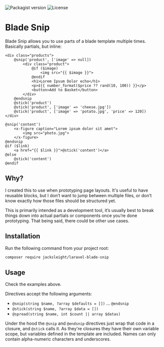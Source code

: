 ![Packagist version](https://flat.badgen.net/packagist/v/jacksleight/laravel-blade-snip)
![License](https://flat.badgen.net/github/license/jacksleight/laravel-blade-snip)

# Blade Snip

Blade Snip allows you to use parts of a blade template multiple times. Basically partials, but inline:

```blade
<div class="products">
    @snip('product', ['image' => null])
        <div class="product">
            @if ($image)
                <img src="{{ $image }}">
            @endif
            <h1>Lorem Ipsum Dolor echo</h1>
            <p>£{{ number_format($price ?? rand(10, 100)) }}</p>
            <button>Add to Basket</button>
        </div>
    @endsnip
    @stick('product')
    @stick('product', ['image' => 'cheese.jpg'])
    @stick('product', ['image' => 'potato.jpg', 'price' => 120])
</div>
```

```blade
@snip('content')
    <x-figure caption="Lorem ipsum dolor sit amet">
        <img src="photo.jpg">
    </x-figure>
@endsnip
@if ($link)
    <a href="{{ $link }}">@stick('content')</a>
@else
    @stick('content')
@endif
```

## Why?

I created this to use when prototyping page layouts. It's useful to have reusable blocks, but I don’t want to jump between multiple files, or don’t know exactly how those files should be structured yet.

This is primarily intended as a development tool, it’s usually best to break things down into actual partials or components once you’re done prototyping. That being said, there could be other use cases.

## Installation

Run the following command from your project root:

```bash
composer require jacksleight/laravel-blade-snip
```

## Usage

Check the examples above.

Directives accept the following arguments:

* `@snip(string $name, ?array $defaults = [])` … `@endsnip`
* `@stick(string $name, ?array $data = [])`
* `@spread(string $name, int $count || array $datas)`

Under the hood the `@snip` and `@endsnip` directives just wrap that code in a closure, and `@stick` calls it. As they're closures they have their own variable scope, but variables defined in the template are included. Names can only contain alpha-numeric characters and underscores.
